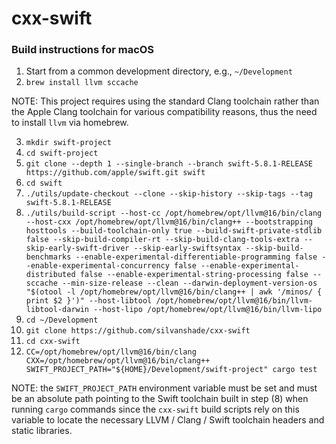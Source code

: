 # cxx-swift

### Build instructions for macOS

1. Start from a common development directory, e.g., `~/Development`
2. `brew install llvm sccache`

NOTE: This project requires using the standard Clang toolchain rather than the Apple Clang toolchain for various compatibility reasons, thus the need to install `llvm` via homebrew.

3. `mkdir swift-project`
4. `cd swift-project`
5. `git clone --depth 1 --single-branch --branch swift-5.8.1-RELEASE https://github.com/apple/swift.git swift`
6. `cd swift`
7. `./utils/update-checkout --clone --skip-history --skip-tags --tag swift-5.8.1-RELEASE`
8. `./utils/build-script --host-cc /opt/homebrew/opt/llvm@16/bin/clang --host-cxx /opt/homebrew/opt/llvm@16/bin/clang++ --bootstrapping hosttools --build-toolchain-only true --build-swift-private-stdlib false --skip-build-compiler-rt --skip-build-clang-tools-extra --skip-early-swift-driver --skip-early-swiftsyntax --skip-build-benchmarks --enable-experimental-differentiable-programming false --enable-experimental-concurrency false --enable-experimental-distributed false --enable-experimental-string-processing false --sccache --min-size-release --clean --darwin-deployment-version-os "$(otool -l /opt/homebrew/opt/llvm@16/bin/clang++ | awk '/minos/ { print $2 }')" --host-libtool /opt/homebrew/opt/llvm@16/bin/llvm-libtool-darwin --host-lipo /opt/homebrew/opt/llvm@16/bin/llvm-lipo`
9. `cd ~/Development`
10. `git clone https://github.com/silvanshade/cxx-swift`
11. `cd cxx-swift`
12. `CC=/opt/homebrew/opt/llvm@16/bin/clang CXX=/opt/homebrew/opt/llvm@16/bin/clang++ SWIFT_PROJECT_PATH="${HOME}/Development/swift-project" cargo test`

NOTE: the `SWIFT_PROJECT_PATH` environment variable must be set and must be an absolute path pointing to the Swift toolchain built in step (8) when running `cargo` commands since the `cxx-swift` build scripts rely on this variable to locate the necessary LLVM / Clang / Swift toolchain headers and static libraries.
